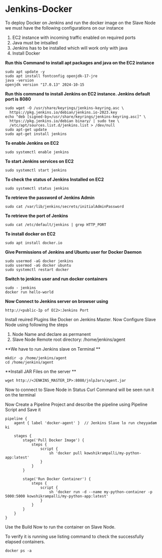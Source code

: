 # Jenkins-Docker

To deploy Docker on Jenkins and run the docker image on the Slave Node we must have the following configurations on our instance
1. EC2 instance with incoming traffic enabled on required ports
2. Java must be intsalled
3. Jenkins has to be installed which will work only with java
4. Install Docker

**Run this Command to install apt packages and java on the EC2 instance**

```
sudo apt update -y
sudo apt install fontconfig openjdk-17-jre
java -version
openjdk version "17.0.13" 2024-10-15
```


**Run this command to install Jenkins on EC2 instance. Jenkins default port is 8080**

```
sudo wget -O /usr/share/keyrings/jenkins-keyring.asc \
  https://pkg.jenkins.io/debian/jenkins.io-2023.key
echo "deb [signed-by=/usr/share/keyrings/jenkins-keyring.asc]" \
  https://pkg.jenkins.io/debian binary/ | sudo tee \
  /etc/apt/sources.list.d/jenkins.list > /dev/null
sudo apt-get update
sudo apt-get install jenkins
```

**To enable Jenkins on EC2**
```
sudo systemctl enable jenkins
```

**To start Jenkins services on EC2**
```
sudo systemctl start jenkins
```

**To check the status of Jenkins Installed on EC2**
```
sudo systemctl status jenkins
````

**To retrieve the password of Jenkins Admin**
```
sudo cat /var/lib/jenkins/secrets/initialAdminPassword
```

**To retrieve the port of Jenkins**
```
sudo cat /etc/default/jenkins | grep HTTP_PORT
```

**To install docker on EC2**
```
sudo apt install docker.io
```

**Give Permissions of Jenkins and Ubuntu user for Docker Daemon**
```
sudo usermod -aG docker jenkins
sudo usermod -aG docker ubuntu
sudo systemctl restart docker
```

**Switch to jenkins user and run docker containers**
```
sudo - jenkins
docker run hello-world
```

**Now Connect to Jenkins server on browser using**

```
http://<public-Ip of EC2>:Jenkins Port
```


Install reuired Plugins like Docker on Jenkins Master.
Now Configure Slave Node using following the steps
1. Node Name and declare as permanent
2. Slave Node Remote root directory: /home/jenkins/agent

**We have to run Jenkins slave on Terminal **

```
mkdir -p /home/jenkins/agent
cd /home/jenkins/agent
```

**Install JAR Files on the server
**
```
wget http://<JENKINS_MASTER_IP>:8080/jnlpJars/agent.jar
```

Now to connect to Slave Node in Status Curl Command will be seen run it on the terminal

Now Create a Pipeline Project and describe the pipeline using Pipeline Script and Save it

```
pipeline {
    agent { label 'docker-agent' }  // Jenkins Slave lo run cheyyadam ki

    stages {
        stage('Pull Docker Image') {
            steps {
                script {
                    sh 'docker pull kowshikrampalli/my-python-app:latest'
                }
            }
        }

        stage('Run Docker Container') {
            steps {
                script {
                    sh 'docker run -d --name my-python-container -p 5000:5000 kowshikrampalli/my-python-app:latest'
                }
            }
        }
    }
}
```

Use the Build Now to run the container on Slave Node. 

To verify it is running use listing command to check the successfully elapsed containers.

```
docker ps -a
```


